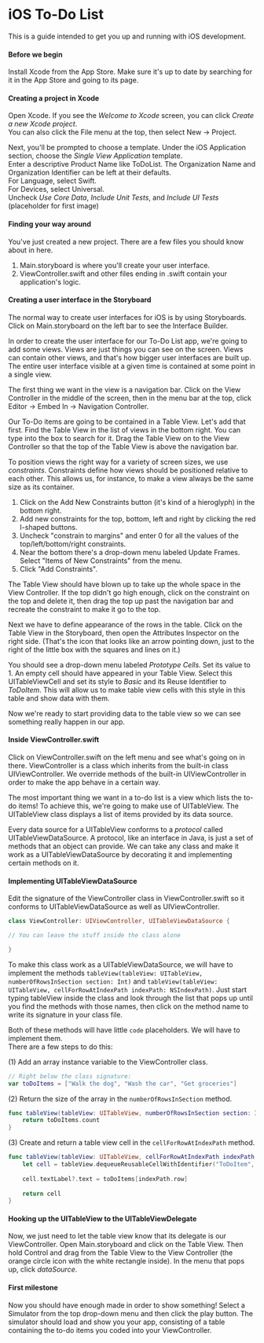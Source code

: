 # iOS To-Do List
This is a guide intended to get you up and running with iOS development.  

#### Before we begin
Install Xcode from the App Store. Make sure it's up to date by searching for it in the App Store and going to its page.

#### Creating a project in Xcode
Open Xcode. If you see the *Welcome to Xcode* screen, you can click *Create a new Xcode project*.  
You can also click the File menu at the top, then select New -> Project.

Next, you'll be prompted to choose a template. Under the iOS Application section, choose the *Single View Application* template.  
Enter a descriptive Product Name like ToDoList. The Organization Name and Organization Identifier can be left at their defaults.  
For Language, select Swift.  
For Devices, select Universal.  
Uncheck *Use Core Data*, *Include Unit Tests*, and *Include UI Tests*
(placeholder for first image)

#### Finding your way around
You've just created a new project. There are a few files you should know about in here.

1. Main.storyboard is where you'll create your user interface.
2. ViewController.swift and other files ending in .swift contain your application's logic.

#### Creating a user interface in the Storyboard
The normal way to create user interfaces for iOS is by using Storyboards. Click on Main.storyboard on the left bar to see the Interface Builder.

In order to create the user interface for our To-Do List app, we're going to add some views. Views are just things you can see on the screen. Views can contain other views, and that's how bigger user interfaces are built up. The entire user interface visible at a given time is contained at some point in a single view.

The first thing we want in the view is a navigation bar. Click on the View Controller in the middle of the screen, then in the menu bar at the top, click Editor -> Embed In -> Navigation Controller.

Our To-Do items are going to be contained in a Table View. Let's add that first. Find the Table View in the list of views in the bottom right. You can type into the box to search for it. Drag the Table View on to the View Controller so that the top of the Table View is above the navigation bar.

To position views the right way for a variety of screen sizes, we use *constraints*. Constraints define how views should be positioned relative to each other. This allows us, for instance, to make a view always be the same size as its container.

1. Click on the Add New Constraints button (it's kind of a hieroglyph) in the bottom right.
2. Add new constraints for the top, bottom, left and right by clicking the red I-shaped buttons.
3. Uncheck "constrain to margins" and enter 0 for all the values of the top/left/bottom/right constraints.
4. Near the bottom there's a drop-down menu labeled Update Frames. Select "Items of New Constraints" from the menu.
5. Click "Add Constraints".

The Table View should have blown up to take up the whole space in the View Controller. If the top didn't go high enough, click on the constraint on the top and delete it, then drag the top up past the navigation bar and recreate the constraint to make it go to the top.

Next we have to define appearance of the rows in the table. Click on the Table View in the Storyboard, then open the Attributes Inspector on the right side. (That's the icon that looks like an arrow pointing down, just to the right of the little box with the squares and lines on it.)

You should see a drop-down menu labeled *Prototype Cells.* Set its value to 1. An empty cell should have appeared in your Table View. Select this UITableViewCell and set its style to *Basic* and its Reuse Identifier to *ToDoItem*. This will allow us to make table view cells with this style in this table and show data with them.

Now we're ready to start providing data to the table view so we can see something really happen in our app.

#### Inside ViewController.swift
Click on ViewController.swift on the left menu and see what's going on in there. ViewController is a class which inherits from the built-in class UIViewController. We override methods of the built-in UIViewController in order to make the app behave in a certain way.

The most important thing we want in a to-do list is a view which lists the to-do items! To achieve this, we're going to make use of UITableView. The UITableView class displays a list of items provided by its data source.

Every data source for a UITableView conforms to a *protocol* called UITableViewDataSource. A protocol, like an interface in Java, is just a set of methods that an object can provide. We can take any class and make it work as a UITableViewDataSource by decorating it and implementing certain methods on it.

#### Implementing UITableViewDataSource
Edit the signature of the ViewController class in ViewController.swift so it conforms to UITableViewDataSource as well as UIViewController.
```swift
class ViewController: UIViewController, UITableViewDataSource {

// You can leave the stuff inside the class alone

}
```
To make this class work as a UITableViewDataSource, we will have to implement the methods `tableView(tableView: UITableView, numberOfRowsInSection section: Int)` and `tableView(tableView: UITableView, cellForRowAtIndexPath indexPath: NSIndexPath)`. Just start typing tableView inside the class and look through the list that pops up until you find the methods with those names, then click on the method name to write its signature in your class file.

Both of these methods will have little `code` placeholders. We will have to implement them.  
There are a few steps to do this:

(1) Add an array instance variable to the ViewController class.
```swift
// Right below the class signature:
var toDoItems = ["Walk the dog", "Wash the car", "Get groceries"]
```
(2) Return the size of the array in the `numberOfRowsInSection` method.
```swift
func tableView(tableView: UITableView, numberOfRowsInSection section: Int) -> Int {
    return toDoItems.count
}
```
(3) Create and return a table view cell in the `cellForRowAtIndexPath` method.
```swift
func tableView(tableView: UITableView, cellForRowAtIndexPath indexPath: NSIndexPath) -> UITableViewCell {
    let cell = tableView.dequeueReusableCellWithIdentifier("ToDoItem", forIndexPath: indexPath)
    
    cell.textLabel?.text = toDoItems[indexPath.row]
    
    return cell
}
```

#### Hooking up the UITableView to the UITableViewDelegate
Now, we just need to let the table view know that its delegate is our ViewController. Open Main.storyboard and click on the Table View. Then hold Control and drag from the Table View to the View Controller (the orange circle icon with the white rectangle inside). In the menu that pops up, click *dataSource*.

#### First milestone
Now you should have enough made in order to show something! Select a Simulator from the top drop-down menu and then click the play button. The simulator should load and show you your app, consisting of a table containing the to-do items you coded into your ViewController.
